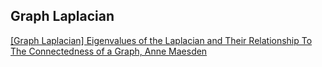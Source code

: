## Graph Laplacian
[[Graph Laplacian] Eigenvalues of the Laplacian and Their Relationship To The Connectedness of a Graph, Anne Maesden](https://math.uchicago.edu/~may/REU2013/REUPapers/Marsden.pdf)
